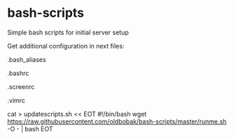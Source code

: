# bash-scripts
Simple bash scripts for initial server setup

Get additional configuration in next files:

  .bash_aliases
  
  .bashrc
  
  .screenrc
  
  .vimrc

cat > updatescripts.sh << EOT
#!/bin/bash
wget https://raw.githubusercontent.com/oldbobak/bash-scripts/master/runme.sh -O - | bash
EOT 
